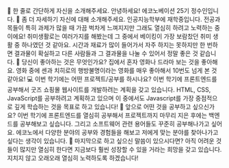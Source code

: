 👋 한 줄로 간단하게 자신을 소개해주세요.
안녕하세요! 에코노베이션 25기 정수인입니다.
🔎 좀 더 자세하기 자신에 대해 소개해주세요.
인공지능학부에 재학중입니다. 전공과목들이 특히 과제가 많을 때 가끔 벅차게 느껴지지만 그래도 열심히 하려고 노력하는 중이에요!
취미생활로는 여러가지를 해봤는데 그 중에서 베이킹이 가장 보람찼던 취미 생활 중 하나였던 것 같아요. 시간과 재료가 많이 들어가서 자주 하지는 못하지만 한 번하면 결과물이 확실하고 다른 사람들과 그 결과물을 나눌 수 있어서 정말 좋은 것 같습니다.
💌 당신이 좋아하는 것은 무엇인가요?
집에서 혼자 영화나 드라마 보는 것을 좋아해요. 영화 중에 센과 치히로의 행방불명이라는 영화를 매우 좋아해서 10번도 넘게 본 것 같아요! 
💻 이번 학기에는 어떤 프로젝트/공부를 하시나요?
이번 학기에 프론트엔드를 공부해서 굿즈 쇼핑몰 웹사이트를 개발하려는 계획을 갖고 있습니다.
HTML, CSS, JavaScript를 공부하려고 계획하고 있으며 이 중에서도 Javascript를 가장 중점적으로 깊게 학습하는 것을 목표로 하고 있습니다!
👣 앞으로 어떤 것을 공부하고 싶으신가요?
이번 학기에 프론트엔드를 열심히 공부해서 프로젝트까지 마무리 지은 후에는 백엔드를 공부해보고 싶습니다. 그리고 소프트웨어 관련 용어들도 꾸준히 공부해나가고 싶어요.
에코노에서 다양한 분야의 공부와 경험들을 해보고 저에게 맞는 분야를 찾아나가고 싶다는 생각이 있습니다.
💙 마지막으로 하고 싶으신 말씀이 있으시다면?
아직 어려운 것들이 많지만 열심히 한다면 지금보다 훨씬 성장할 수 있을 거라는 희망을 갖고 있습니다. 지치지 않고 오래오래 열심히 노력하도록 하겠습니다!
